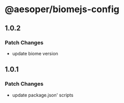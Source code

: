 # @aesoper/biomejs-config

## 1.0.2

### Patch Changes

- update biome version

## 1.0.1

### Patch Changes

- update package.json' scripts
